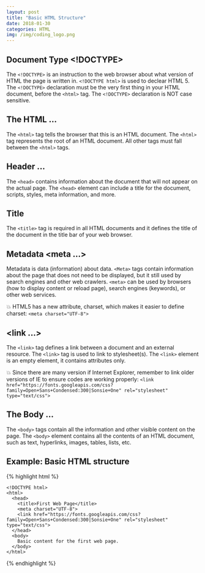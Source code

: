 ```yaml
---
layout: post
title: "Basic HTML Structure"
date: 2018-01-30
categories: HTML
img: /img/coding_logo.png
---
```


## Document Type <!DOCTYPE>

The `<!DOCTYPE>` is an instruction to the web browser about what version of HTML the page is written in. `<!DOCTYPE html>` is used to declear HTML 5. The `<!DOCTYPE>` declaration must be the very first thing in your HTML document, before the `<html>` tag. The `<!DOCTYPE>` declaration is NOT case sensitive.

## The HTML <html>...</html>

The `<html>` tag tells the browser that this is an HTML document. The `<html>` tag represents the root of an HTML document. All other tags must fall between the `<html>` tags.

## Header <head>...</head>

The `<head>` contains information about the document that will not appear on the actual page. The `<head>` element can include a title for the document, scripts, styles, meta information, and more.


## Title <title>...</title>

The `<title>` tag is required in all HTML documents and it defines the title of the document in the title bar of your web browser.

## Metadata <meta ...>

Metadata is data (information) about data. `<Meta>` tags contain information about the page that does not need to be displayed, but it still used by search engines and other web crawlers. `<meta>` can be used by browsers (how to display content or reload page), search engines (keywords), or other web services.

💥 HTML5 has a new attribute, charset, which makes it easier to define charset: `<meta charset="UTF-8">`

## <link ...>

The `<link>` tag defines a link between a document and an external resource. The `<link>` tag is used to link to stylesheet(s). The `<link>` element is an empty element, it contains attributes only.

💥 Since there are many version if Internet Explorer, remember to link older versions of IE to ensure codes are working properly: `<link href="https://fonts.googleapis.com/css?family=Open+Sans+Condensed:300|Sonsie+One" rel="stylesheet" type="text/css">`

## The Body <body>...</body>

The `<body>` tags contain all the information and other visible content on the page. The `<body>` element contains all the contents of an HTML document, such as text, hyperlinks, images, tables, lists, etc.

## Example: Basic HTML structure

{% highlight html %}

    <!DOCTYPE html>
    <html>
      <head>
        <title>First Web Page</title>
        <meta charset="UTF-8">
        <link href="https://fonts.googleapis.com/css?family=Open+Sans+Condensed:300|Sonsie+One" rel="stylesheet" type="text/css">
      </head>
      <body>
        Basic content for the first web page.
      </body>
    </html>

{% endhighlight %}
